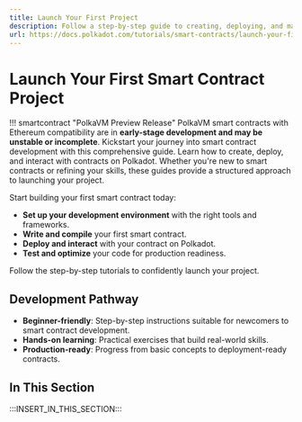 ```yaml
---
title: Launch Your First Project
description: Follow a step-by-step guide to creating, deploying, and managing your first smart contract project on Polkadot, from coding to execution.
url: https://docs.polkadot.com/tutorials/smart-contracts/launch-your-first-project/
---
```


# Launch Your First Smart Contract Project

!!! smartcontract "PolkaVM Preview Release"
    PolkaVM smart contracts with Ethereum compatibility are in **early-stage development and may be unstable or incomplete**.
Kickstart your journey into smart contract development with this comprehensive guide. Learn how to create, deploy, and interact with contracts on Polkadot. Whether you're new to smart contracts or refining your skills, these guides provide a structured approach to launching your project.

Start building your first smart contract today:

- **Set up your development environment** with the right tools and frameworks.
- **Write and compile** your first smart contract.
- **Deploy and interact** with your contract on Polkadot.
- **Test and optimize** your code for production readiness.

Follow the step-by-step tutorials to confidently launch your project.

## Development Pathway

- **Beginner-friendly**: Step-by-step instructions suitable for newcomers to smart contract development.
- **Hands-on learning**: Practical exercises that build real-world skills.
- **Production-ready**: Progress from basic concepts to deployment-ready contracts.

## In This Section

:::INSERT_IN_THIS_SECTION:::
